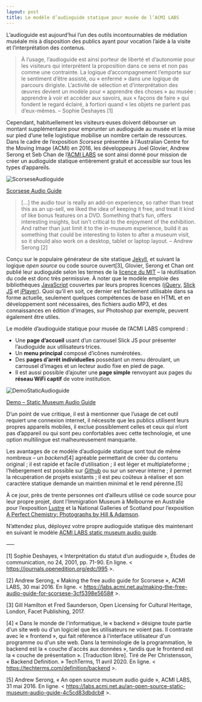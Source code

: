 ```yaml
---
layout: post
title: Le modèle d’audioguide statique pour musée de l’ACMI LABS
---
```


L’audioguide est aujourd’hui l’un des outils incontournables de médiation muséale mis à disposition des publics ayant pour vocation l’aide à la visite et l’interprétation des contenus.

> À l’usage, l’audioguide est ainsi porteur de liberté et d’autonomie pour les visiteurs qui interprètent la proposition dans ce sens et non pas comme une contrainte. La logique d’accompagnement l’emporte sur le sentiment d’être assisté, ou « enfermé » dans une logique de parcours dirigiste. L’activité de sélection et d’interprétation des œuvres devient un modèle pour « apprendre des choses » au musée : apprendre à voir et accéder aux savoirs, aux « façons de faire » qui fondent le regard éclairé, à fortiori quand « les objets ne parlent pas d’eux-mêmes. – Sophie Deshayes [1] 

Cependant, habituellement les visiteurs·euses doivent débourser un montant supplémentaire pour emprunter un audioguide au musée et la mise sur pied d’une telle logistique mobilise un nombre certain de ressources. Dans le cadre de l’exposition _Scorsese_ présentée à l'Australian Centre for the Moving Image (ACMI) en 2016, les développeurs Joel Glovier, Andrew Serong et Seb Chan de l’[ACMI LABS](https://labs.acmi.net.au/) se sont ainsi donné pour mission de créer un audioguide statique entièrement gratuit et accessible sur tous les types d’appareils.

![ScorseseAudioguide](http://www.museadon.ca/images/ScorseseAudioguide.jpg)

[Scorsese Audio Guide](https://guides.acmi.net.au/scorsese/welcome/)

> […] the audio tour is really an add-on experience, so rather than treat this as an up-sell, we liked the idea of keeping it free, and treat it kind of like bonus features on a DVD. Something that’s fun, offers interesting insights, but isn’t critical to the enjoyment of the exhibition. And rather than just limit it to the in-museum experience, build it as something that could be interesting to listen to after a museum visit, so it should also work on a desktop, tablet or laptop layout. – Andrew Serong [2] 

Conçu sur le populaire générateur de site statique [Jekyll](https://jekyllrb.com/), et suivant la logique _open source_ ou code source ouvert[3], Glovier, Serong et Chan ont publié leur audioguide selon les termes de la [licence du MIT](https://opensource.org/licenses/MIT) – la réutilisation du code est donc très permissive. À noter que le modèle emploie des bibliothèques [JavaScript](https://www.javascript.com/) couvertes par leurs propres licences ([jQuery](https://jquery.com/), [Slick JS](http://kenwheeler.github.io/slick/) et [jPlayer](http://jplayer.org/)). Quoi qu’il en soit, ce dernier est facilement utilisable dans sa forme actuelle, seulement quelques compétences de base en HTML et en développement sont nécessaires, des fichiers audio MP3, et des connaissances en édition d'images, sur Photoshop par exemple, peuvent également être utiles.

Le modèle d’audioguide statique pour musée de l’ACMI LABS comprend : 
- Une **page d’accueil** usant d’un carrousel Slick JS pour présenter l’audioguide aux utilisateurs·trices.
- Un **menu principal** composé d’icônes numérotées.
- Des **pages d’arrêt individuelles** possédant un menu déroulant, un carrousel d’images et un lecteur audio fixe en pied de page.
- Il est aussi possible d’ajouter une **page simple** renvoyant aux pages du **réseau WiFi captif** de votre institution. 

![DemoStaticAudioguide](http://www.museadon.ca/images/DemoStaticAudioguide.jpg)

[Demo – Static Museum Audio Guide](http://acmilabs.github.io/static-museum-audio-guide/welcome/)

D’un point de vue critique, il est à mentionner que l’usage de cet outil requiert une connexion internet, il nécessite que les publics utilisent leurs propres appareils mobiles, il exclue possiblement celles et ceux qui n’ont pas d’appareil ou qui sont peu confortables avec cette technologie, et une option multilingue est malheureusement manquante.

Les avantages de ce modèle d’audioguide statique sont tout de même nombreux – un _backend_[4] agréable permettant de créer du contenu original ; il est rapide et facile d’utilisation ; il est léger et multiplateforme ; l’hébergement est possible sur [Github](https://github.com/) ou sur un serveur interne ; il permet la récupération de projets existants ; il est peu coûteux à réaliser et son caractère statique demande un maintien minimal et le rend pérenne.[5]

À ce jour, près de trente personnes ont d’ailleurs utilisé ce code source pour leur propre projet, dont l’Immigration Museum à Melbourne en Australie pour l’exposition [Lustre](https://lustre.guide/) et la National Galleries of Scotland pour l’exposition [A Perfect Chemistry: Photographs by Hill & Adamson](https://audio.nationalgalleries.org/).

N’attendez plus, déployez votre propre audioguide statique dès maintenant en suivant le modèle [ACMI LABS static museum audio guide](https://github.com/ACMILabs/static-museum-audio-guide#getting-started).

–––

[1] Sophie Deshayes, « Interprétation du statut d’un audioguide », Études de communication, no 24, 2001, pp. 71-90. En ligne. < https://journals.openedition.org/edc/995 >.

[2] Andrew Serong, « Making the free audio guide for Scorsese », ACMI LABS, 30 mai 2016. En ligne. < https://labs.acmi.net.au/making-the-free-audio-guide-for-scorsese-3cf5398e5658# >.  

[3] Gill Hamilton et Fred Saunderson, Open Licensing for Cultural Heritage, London, Facet Publishing, 2017.

[4] « Dans le monde de l'informatique, le « backend » désigne toute partie d'un site web ou d'un logiciel que les utilisateurs ne voient pas. Il contraste avec le « frontend », qui fait référence à l'interface utilisateur d'un programme ou d'un site web. Dans la terminologie de la programmation, le backend est la « couche d'accès aux données », tandis que le frontend est la « couche de présentation ». [Traduction libre]. Tiré de Per Christensson, « Backend Definition. » TechTerms, 11 avril 2020. En ligne. < https://techterms.com/definition/backend >.

[5] Andrew Serong, « An open source museum audio guide », ACMI LABS, 31 mai 2016. En ligne. < https://labs.acmi.net.au/an-open-source-static-museum-audio-guide-4c5cd83dbdcb# >.
